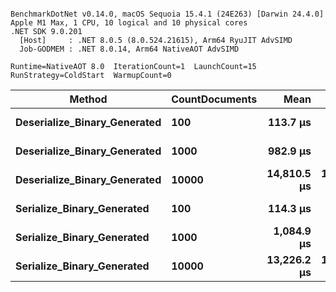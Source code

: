 ```

BenchmarkDotNet v0.14.0, macOS Sequoia 15.4.1 (24E263) [Darwin 24.4.0]
Apple M1 Max, 1 CPU, 10 logical and 10 physical cores
.NET SDK 9.0.201
  [Host]     : .NET 8.0.5 (8.0.524.21615), Arm64 RyuJIT AdvSIMD
  Job-GODMEM : .NET 8.0.14, Arm64 NativeAOT AdvSIMD

Runtime=NativeAOT 8.0  IterationCount=1  LaunchCount=15  
RunStrategy=ColdStart  WarmupCount=0  

```
| Method                       | CountDocuments | Mean        | Error     | StdDev    | Gen0      | Gen1      | Allocated   |
|----------------------------- |--------------- |------------:|----------:|----------:|----------:|----------:|------------:|
| **Deserialize_Binary_Generated** | **100**            |    **113.7 μs** |   **7.47 μs** |   **6.99 μs** |         **-** |         **-** |   **136.36 KB** |
| **Deserialize_Binary_Generated** | **1000**           |    **982.9 μs** |  **45.34 μs** |  **42.42 μs** |         **-** |         **-** |   **1359.8 KB** |
| **Deserialize_Binary_Generated** | **10000**          | **14,810.5 μs** | **168.36 μs** | **157.49 μs** | **2000.0000** | **1000.0000** | **13594.17 KB** |
| **Serialize_Binary_Generated**   | **100**            |    **114.3 μs** |   **4.09 μs** |   **3.83 μs** |         **-** |         **-** |    **125.5 KB** |
| **Serialize_Binary_Generated**   | **1000**           |  **1,084.9 μs** |  **25.02 μs** |  **23.40 μs** |         **-** |         **-** |  **1257.53 KB** |
| **Serialize_Binary_Generated**   | **10000**          | **13,226.2 μs** | **114.39 μs** | **107.00 μs** | **2000.0000** | **1000.0000** | **12577.84 KB** |
